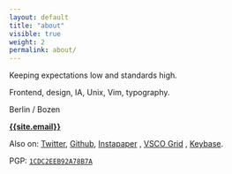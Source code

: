```yaml
---
layout: default
title: "about"
visible: true
weight: 2
permalink: about/
---
```


Keeping expectations low and standards high.

Frontend, design, IA, Unix, Vim, typography.

Berlin / Bozen

**[{{site.email}}](mailto:{{site.email}})** 

Also on: [Twitter](https://twitter.com/__zool), [Github](https://github.com/mrzool "Github"), [Instapaper](https://www.instapaper.com/p/__zool "Instapaper") , [VSCO Grid](https://mrzool.vsco.co "Grid") , [Keybase](https://keybase.io/zool "Keybase").

PGP: [`1CDC2EEB92A78B7A`](https://keybase.io/zool/key.asc)
